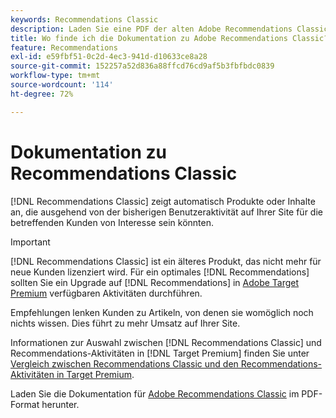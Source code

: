 ```yaml
---
keywords: Recommendations Classic
description: Laden Sie eine PDF der alten Adobe Recommendations Classic-Dokumentation herunter.
title: Wo finde ich die Dokumentation zu Adobe Recommendations Classic?
feature: Recommendations
exl-id: e59fbf51-0c2d-4ec3-941d-d10633ce8a28
source-git-commit: 152257a52d836a88ffcd76cd9af5b3fbfbdc0839
workflow-type: tm+mt
source-wordcount: '114'
ht-degree: 72%

---
```


# Dokumentation zu Recommendations Classic

[!DNL Recommendations Classic] zeigt automatisch Produkte oder Inhalte an, die ausgehend von der bisherigen Benutzeraktivität auf Ihrer Site für die betreffenden Kunden von Interesse sein könnten.

>[!IMPORTANT]
>
>[!DNL Recommendations Classic] ist ein älteres Produkt, das nicht mehr für neue Kunden lizenziert wird. Für ein optimales [!DNL Recommendations] sollten Sie ein Upgrade auf [!DNL Recommendations] in [Adobe Target Premium](/help/main/c-intro/intro.md) verfügbaren Aktivitäten durchführen.

Empfehlungen lenken Kunden zu Artikeln, von denen sie womöglich noch nichts wissen. Dies führt zu mehr Umsatz auf Ihrer Site.

Informationen zur Auswahl zwischen [!DNL Recommendations Classic] und Recommendations-Aktivitäten in [!DNL Target Premium] finden Sie unter [Vergleich zwischen Recommendations Classic und den Recommendations-Aktivitäten in Target Premium](/help/main/c-recommendations/c-recommendations-faq/recommendations-classic-versus-recommendations-activities-target-premium.md).

Laden Sie die Dokumentation für [Adobe Recommendations Classic](/help/main/assets/adobe-recommendations-classic.pdf) im PDF-Format herunter.
